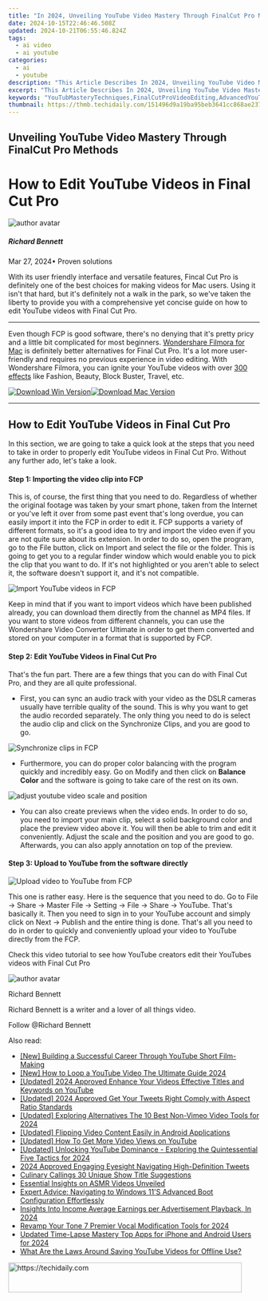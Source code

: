 ```yaml
---
title: "In 2024, Unveiling YouTube Video Mastery Through FinalCut Pro Methods"
date: 2024-10-15T22:46:46.508Z
updated: 2024-10-21T06:55:46.824Z
tags:
  - ai video
  - ai youtube
categories:
  - ai
  - youtube
description: "This Article Describes In 2024, Unveiling YouTube Video Mastery Through FinalCut Pro Methods"
excerpt: "This Article Describes In 2024, Unveiling YouTube Video Mastery Through FinalCut Pro Methods"
keywords: "YouTubMasteryTechniques,FinalCutProVideoEditing,AdvancedYouTubeEditing,ProEditorSkills,YouTubeCreativeHacks,EditMasterFinalCut,CuttingEdgeYouTubeEdit"
thumbnail: https://thmb.techidaily.com/151496d9a19ba95beb3641cc868ae237a3532fbd921c881e6672274d100dff06.jpg
---
```


## Unveiling YouTube Video Mastery Through FinalCut Pro Methods

# How to Edit YouTube Videos in Final Cut Pro

![author avatar](https://images.wondershare.com/filmora/article-images/richard-bennett.jpg)

##### Richard Bennett

 Mar 27, 2024• Proven solutions

With its user friendly interface and versatile features, Fincal Cut Pro is definitely one of the best choices for making videos for Mac users. Using it isn't that hard, but it's definitely not a walk in the park, so we've taken the liberty to provide you with a comprehensive yet concise guide on how to edit YouTube videos with Final Cut Pro.

---

Even though FCP is good software, there's no denying that it's pretty pricy and a little bit complicated for most beginners. [Wondershare Filmora for Mac](https://tools.techidaily.com/wondershare/filmora/download/) is definitely better alternatives for Final Cut Pro. It's a lot more user-friendly and requires no previous experience in video editing. With Wondershare Filmora, you can ignite your YouTube videos with over [300 effects](https://tools.techidaily.com/wondershare/filmora/download/) like Fashion, Beauty, Block Buster, Travel, etc.

[![Download Win Version](https://images.wondershare.com/filmora/guide/download-btn-win.jpg)](https://tools.techidaily.com/wondershare/filmora/download/)[![Download Mac Version](https://images.wondershare.com/filmora/guide/download-btn-mac.jpg)](https://tools.techidaily.com/wondershare/filmora/download/)

---

## How to Edit YouTube Videos in Final Cut Pro

In this section, we are going to take a quick look at the steps that you need to take in order to properly edit YouTube videos in Final Cut Pro. Without any further ado, let's take a look.

#### Step 1: Importing the video clip into FCP

This is, of course, the first thing that you need to do. Regardless of whether the original footage was taken by your smart phone, taken from the Internet or you've left it over from some past event that's long overdue, you can easily import it into the FCP in order to edit it. FCP supports a variety of different formats, so it's a good idea to try and import the video even if you are not quite sure about its extension. In order to do so, open the program, go to the File button, click on Import and select the file or the folder. This is going to get you to a regular finder window which would enable you to pick the clip that you want to do. If it's not highlighted or you aren't able to select it, the software doesn't support it, and it's not compatible.

![Import YouTube videos in FCP ](https://images.wondershare.com/filmora/article-images/import-files-in-fcp.jpg)

Keep in mind that if you want to import videos which have been published already, you can download them directly from the channel as MP4 files. If you want to store videos from different channels, you can use the Wondershare Video Converter Ultimate in order to get them converted and stored on your computer in a format that is supported by FCP.

#### Step 2: Edit YouTube Videos in Final Cut Pro

That's the fun part. There are a few things that you can do with Final Cut Pro, and they are all quite professional.

* First, you can sync an audio track with your video as the DSLR cameras usually have terrible quality of the sound. This is why you want to get the audio recorded separately. The only thing you need to do is select the audio clip and click on the Synchronize Clips, and you are good to go.

![Synchronize clips in FCP ](https://images.wondershare.com/filmora/article-images/sychronize-audio-clips-in-fcp.jpg)

* Furthermore, you can do proper color balancing with the program quickly and incredibly easy. Go on Modify and then click on **Balance Color** and the software is going to take care of the rest on its own.

![adjust youtube video scale and position](https://images.wondershare.com/filmora/article-images/flip-clips-in-fcp-2.png)

* You can also create previews when the video ends. In order to do so, you need to import your main clip, select a solid background color and place the preview video above it. You will then be able to trim and edit it conveniently. Adjust the scale and the position and you are good to go. Afterwards, you can also apply annotation on top of the preview.

#### Step 3: Upload to YouTube from the software directly

![Upload video to YouTube from FCP](https://images.wondershare.com/filmora/article-images/upload-to-youtube-from-fcp.jpg)

This one is rather easy. Here is the sequence that you need to do. Go to File -> Share -> Master File -> Setting -> File -> Share -> YouTube. That's basically it. Then you need to sign in to your YouTube account and simply click on Next -> Publish and the entire thing is done. That's all you need to do in order to quickly and conveniently upload your video to YouTube directly from the FCP.

Check this video tutorial to see how YouTube creators edit their YouTubes videos with Final Cut Pro

![author avatar](https://images.wondershare.com/filmora/article-images/richard-bennett.jpg)

Richard Bennett

Richard Bennett is a writer and a lover of all things video.

Follow @Richard Bennett

<ins class="adsbygoogle"
     style="display:block"
     data-ad-format="autorelaxed"
     data-ad-client="ca-pub-7571918770474297"
     data-ad-slot="1223367746"></ins>

<ins class="adsbygoogle"
     style="display:block"
     data-ad-client="ca-pub-7571918770474297"
     data-ad-slot="8358498916"
     data-ad-format="auto"
     data-full-width-responsive="true"></ins>

<span class="atpl-alsoreadstyle">Also read:</span>
<div><ul>
<li><a href="https://youtube-blog.techidaily.com/uilding-a-successful-career-through-youtube-short-film-making/"><u>[New] Building a Successful Career Through YouTube Short Film-Making</u></a></li>
<li><a href="https://youtube-blog.techidaily.com/ow-to-loop-a-youtube-video-the-ultimate-guide-2024/"><u>[New] How to Loop a YouTube Video The Ultimate Guide 2024</u></a></li>
<li><a href="https://youtube-blog.techidaily.com/ed-2024-approved-enhance-your-videos-effective-titles-and-keywords-on-youtube/"><u>[Updated] 2024 Approved Enhance Your Videos Effective Titles and Keywords on YouTube</u></a></li>
<li><a href="https://twitter-videos.techidaily.com/updated-2024-approved-get-your-tweets-right-comply-with-aspect-ratio-standards/"><u>[Updated] 2024 Approved Get Your Tweets Right Comply with Aspect Ratio Standards</u></a></li>
<li><a href="https://vimeo-videos.techidaily.com/updated-exploring-alternatives-the-10-best-non-vimeo-video-tools-for-2024/"><u>[Updated] Exploring Alternatives The 10 Best Non-Vimeo Video Tools for 2024</u></a></li>
<li><a href="https://some-techniques.techidaily.com/updated-flipping-video-content-easily-in-android-applications/"><u>[Updated] Flipping Video Content Easily in Android Applications</u></a></li>
<li><a href="https://youtube-sure.techidaily.com/ed-how-to-get-more-video-views-on-youtube/"><u>[Updated] How To Get More Video Views on YouTube</u></a></li>
<li><a href="https://youtube-blog.techidaily.com/ed-unlocking-youtube-dominance-exploring-the-quintessential-five-tactics-for-2024/"><u>[Updated] Unlocking YouTube Dominance - Exploring the Quintessential Five Tactics for 2024</u></a></li>
<li><a href="https://twitter-videos.techidaily.com/2024-approved-engaging-eyesight-navigating-high-definition-tweets/"><u>2024 Approved Engaging Eyesight Navigating High-Definition Tweets</u></a></li>
<li><a href="https://youtube-blog.techidaily.com/ary-callings-30-unique-show-title-suggestions/"><u>Culinary Callings 30 Unique Show Title Suggestions</u></a></li>
<li><a href="https://youtube-clips.techidaily.com/essential-insights-on-asmr-videos-unveiled/"><u>Essential Insights on ASMR Videos Unveiled</u></a></li>
<li><a href="https://tech-hub.techidaily.com/expert-advice-navigating-to-windows-11s-advanced-boot-configuration-effortlessly/"><u>Expert Advice: Navigating to Windows 11'S Advanced Boot Configuration Effortlessly</u></a></li>
<li><a href="https://youtube-blog.techidaily.com/hts-into-income-average-earnings-per-advertisement-playback-in-2024/"><u>Insights Into Income Average Earnings per Advertisement Playback, In 2024</u></a></li>
<li><a href="https://screen-activity-recording.techidaily.com/revamp-your-tone-7-premier-vocal-modification-tools-for-2024/"><u>Revamp Your Tone 7 Premier Vocal Modification Tools for 2024</u></a></li>
<li><a href="https://smart-video-creator.techidaily.com/updated-time-lapse-mastery-top-apps-for-iphone-and-android-users-for-2024/"><u>Updated Time-Lapse Mastery Top Apps for iPhone and Android Users for 2024</u></a></li>
<li><a href="https://youtube-blog.techidaily.com/are-the-laws-around-saving-youtube-videos-for-offline-use/"><u>What Are the Laws Around Saving YouTube Videos for Offline Use?</u></a></li>
</ul></div>

<!-- affiliate ads begin -->
<a href="https://aligracehair.sjv.io/c/5597632/2135404/19272" target="_top" id="2135404">
  <img src="//a.impactradius-go.com/display-ad/19272-2135404" border="0" alt="https://techidaily.com" width="468" height="60"/>
</a>
<img height="0" width="0" src="https://aligracehair.sjv.io/i/5597632/2135404/19272" style="position:absolute;visibility:hidden;" border="0" />
<!-- affiliate ads end -->

